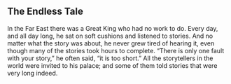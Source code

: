 ## The Endless Tale

In the Far East there was a Great King who had no work to do. Every day, and
all day long, he sat on soft cushions and listened to stories. And no matter
what the story was about, he never grew tired of hearing it, even though
many of the stories took hours to complete. “There is only one fault with your
story,” he often said, “it is too short.” All the storytellers in the world were
invited to his palace; and some of them told stories that were very long
indeed.